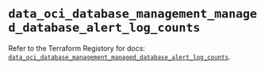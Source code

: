 # `data_oci_database_management_managed_database_alert_log_counts`

Refer to the Terraform Registory for docs: [`data_oci_database_management_managed_database_alert_log_counts`](https://registry.terraform.io/providers/oracle/oci/6.18.0/docs/data-sources/database_management_managed_database_alert_log_counts).

